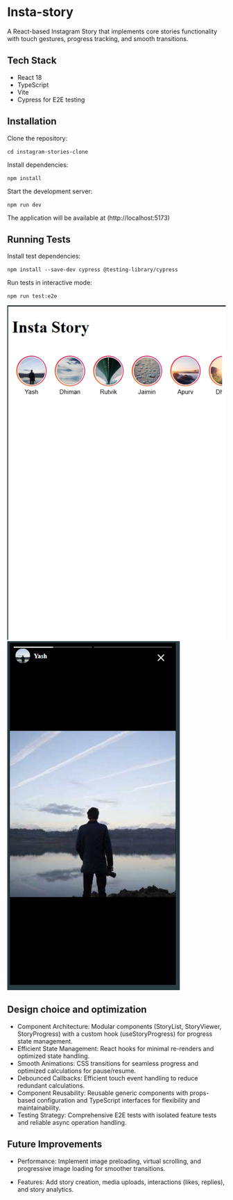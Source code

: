 # Insta-story

A React-based Instagram Story that implements core stories functionality with touch gestures, progress tracking, and smooth transitions.

## Tech Stack

- React 18
- TypeScript
- Vite
- Cypress for E2E testing

## Installation

Clone the repository:

```
cd instagram-stories-clone
```
Install dependencies:
``` 
npm install 
```

Start the development server:
```
npm run dev
```

The application will be available at (http://localhost:5173)


## Running Tests

Install test dependencies:
```
npm install --save-dev cypress @testing-library/cypress
```
Run tests in interactive mode:
```
npm run test:e2e
```

<img src="src/assets/insta-1.PNG" alt="insta-1" />
<img src="src/assets/insta-2.PNG" alt="insta-2" />


## Design choice and optimization
- Component Architecture: Modular components (StoryList, StoryViewer, StoryProgress) with a custom hook (useStoryProgress) for progress state management.
- Efficient State Management: React hooks for minimal re-renders and optimized state handling.
- Smooth Animations: CSS transitions for seamless progress and optimized calculations for pause/resume.
- Debounced Callbacks: Efficient touch event handling to reduce redundant calculations.
- Component Reusability: Reusable generic components with props-based configuration and TypeScript interfaces for flexibility and maintainability.
- Testing Strategy: Comprehensive E2E tests with isolated feature tests and reliable async operation handling.

## Future Improvements
- Performance: Implement image preloading, virtual scrolling, and progressive image loading for smoother transitions.

- Features: Add story creation, media uploads, interactions (likes, replies), and story analytics.

